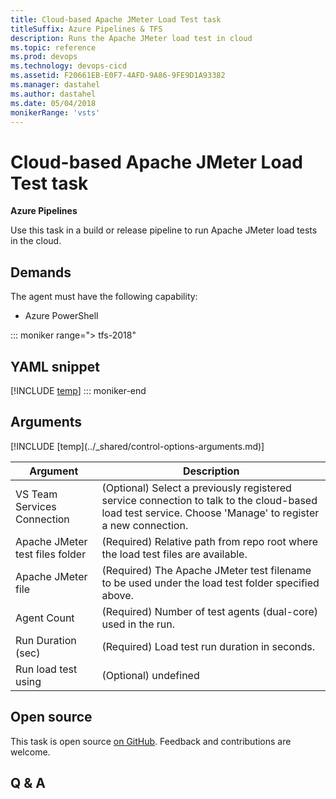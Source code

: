 ```yaml
---
title: Cloud-based Apache JMeter Load Test task
titleSuffix: Azure Pipelines & TFS
description: Runs the Apache JMeter load test in cloud
ms.topic: reference
ms.prod: devops
ms.technology: devops-cicd
ms.assetid: F20661EB-E0F7-4AFD-9A86-9FE9D1A93382
ms.manager: dastahel
ms.author: dastahel
ms.date: 05/04/2018
monikerRange: 'vsts'
---
```


# Cloud-based Apache JMeter Load Test task

**Azure Pipelines**

Use this task in a build or release pipeline to run Apache JMeter load tests in the cloud.

## Demands

The agent must have the following capability:

* Azure PowerShell

::: moniker range="> tfs-2018"
## YAML snippet
[!INCLUDE [temp](../_shared/yaml/RunJMeterLoadTestV1.md)]
::: moniker-end

## Arguments

<table><thead><tr><th>Argument</th><th>Description</th></tr></thead>
<tr><td>VS Team Services Connection</td><td>(Optional) Select a previously registered service connection to talk to the cloud-based load test service. Choose 'Manage' to register a new connection.</td></tr>
<tr><td>Apache JMeter test files folder</td><td>(Required) Relative path from repo root where the load test files are available.</td></tr>
<tr><td>Apache JMeter file</td><td>(Required) The Apache JMeter test filename to be used under the load test folder specified above.</td></tr>
<tr><td>Agent Count</td><td>(Required) Number of test agents (dual-core) used in the run.</td></tr>
<tr><td>Run Duration (sec)</td><td>(Required) Load test run duration in seconds.</td></tr>
<tr><td>Run load test using</td><td>(Optional) undefined</td></tr>
[!INCLUDE [temp](../_shared/control-options-arguments.md)]
</table>

## Open source

This task is open source [on GitHub](https://github.com/Microsoft/azure-pipelines-tasks). Feedback and contributions are welcome.

## Q & A

<!-- BEGINSECTION class="md-qanda" -->

<!-- ENDSECTION -->
